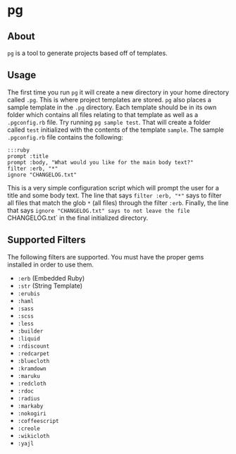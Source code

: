 # pg

## About

`pg` is a tool to generate projects based off of templates.

## Usage

The first time you run `pg` it will create a new directory in your home directory called `.pg`. This is where project templates are stored. `pg` also places a sample template in the `.pg` directory. Each template should be in its own folder which contains all files relating to that template as well as a `.pgconfig.rb` file. Try running `pg sample test`. That will create a folder called `test` initialized with the contents of the template `sample`. The sample `.pgconfig.rb` file contains the following:

	:::ruby
    prompt :title
    prompt :body, "What would you like for the main body text?"
    filter :erb, "*"
    ignore "CHANGELOG.txt"

This is a very simple configuration script which will prompt the user for a title and some body text. The line that says `filter :erb, "*"` says to filter all files that match the glob `*` (all files) through the filter `:erb`. Finally, the line that says `ignore "CHANGELOG.txt" says to not leave the file `CHANGELOG.txt` in the final initialized directory.

## Supported Filters

The following filters are supported. You must have the proper gems installed in order to use them.

* `:erb` (Embedded Ruby)
* `:str` (String Template)
* `:erubis`
* `:haml`
* `:sass`
* `:scss`
* `:less`
* `:builder`
* `:liquid`
* `:rdiscount`
* `:redcarpet`
* `:bluecloth`
* `:kramdown`
* `:maruku`
* `:redcloth`
* `:rdoc`
* `:radius`
* `:markaby`
* `:nokogiri`
* `:coffeescript`
* `:creole`
* `:wikicloth`
* `:yajl`